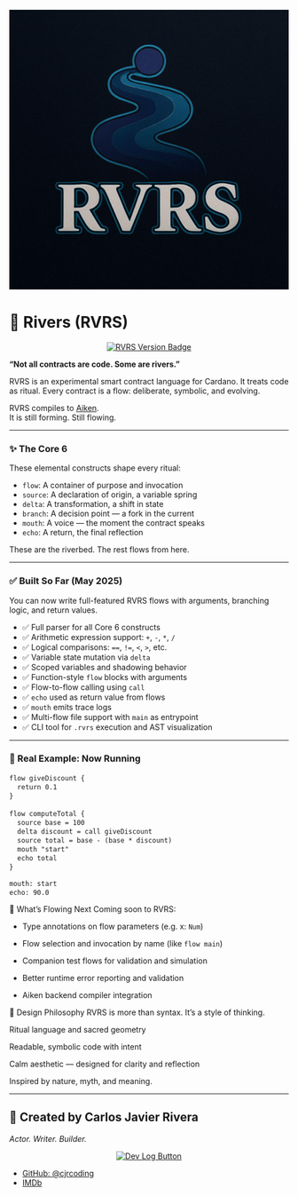 

<p align="center">
  <img src="https://raw.githubusercontent.com/cjrcoding/rvrs-lang/main/assets/rvrs-logo-clean.jpg" alt="RVRS Logo" width="600"/>
</p>

# 🌊 Rivers (RVRS)

<p align="center">
  <a href="#">
    <img src="https://img.shields.io/badge/Version-v0.6.0--alpha-blueviolet?style=for-the-badge" alt="RVRS Version Badge"/>
  </a>
</p>


**“Not all contracts are code. Some are rivers.”**

RVRS is an experimental smart contract language for Cardano.
It treats code as ritual. Every contract is a flow: deliberate, symbolic, and evolving.

RVRS compiles to [Aiken](https://aiken-lang.org).  
It is still forming. Still flowing.

---

### ✨ The Core 6

These elemental constructs shape every ritual:

- `flow`: A container of purpose and invocation  
- `source`: A declaration of origin, a variable spring  
- `delta`: A transformation, a shift in state  
- `branch`: A decision point — a fork in the current  
- `mouth`: A voice — the moment the contract speaks  
- `echo`: A return, the final reflection  

These are the riverbed. The rest flows from here.

---

### ✅ Built So Far (May 2025)

You can now write full-featured RVRS flows with arguments, branching logic, and return values.

- ✅ Full parser for all Core 6 constructs  
- ✅ Arithmetic expression support: `+`, `-`, `*`, `/`  
- ✅ Logical comparisons: `==`, `!=`, `<`, `>`, etc.  
- ✅ Variable state mutation via `delta`  
- ✅ Scoped variables and shadowing behavior  
- ✅ Function-style `flow` blocks with arguments  
- ✅ Flow-to-flow calling using `call`  
- ✅ `echo` used as return value from flows  
- ✅ `mouth` emits trace logs  
- ✅ Multi-flow file support with `main` as entrypoint  
- ✅ CLI tool for `.rvrs` execution and AST visualization  

---

### 🧪 Real Example: Now Running

```rvrs
flow giveDiscount {
  return 0.1
}

flow computeTotal {
  source base = 100
  delta discount = call giveDiscount
  source total = base - (base * discount)
  mouth "start"
  echo total
}
````

````Output:
mouth: start  
echo: 90.0
````

🔮 What’s Flowing Next
Coming soon to RVRS:

- Type annotations on flow parameters (e.g. x: `Num`)

- Flow selection and invocation by name (like `flow main`)

- Companion test flows for validation and simulation

- Better runtime error reporting and validation

- Aiken backend compiler integration

🎨 Design Philosophy
RVRS is more than syntax. It’s a style of thinking.

Ritual language and sacred geometry

Readable, symbolic code with intent

Calm aesthetic — designed for clarity and reflection

Inspired by nature, myth, and meaning.

---

## 👤 Created by Carlos Javier Rivera  
*Actor. Writer. Builder.*

<p align="center">
  <a href="./dev-log.md">
    <img src="https://img.shields.io/badge/Dev%20Log-View%20Here-blue?style=for-the-badge" alt="Dev Log Button"/>
  </a>
  
- [GitHub: @cjrcoding](https://github.com/cjrcoding)  
- [IMDb](https://www.imdb.com/name/nm7121880/)

